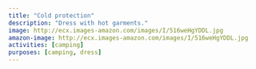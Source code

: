 ```yaml
---
title: "Cold protection"
description: "Dress with hot garments."
image: http://ecx.images-amazon.com/images/I/516weHgYDDL.jpg
amazon-image: http://ecx.images-amazon.com/images/I/516weHgYDDL.jpg
activities: [camping]
purposes: [camping, dress]
---
```

